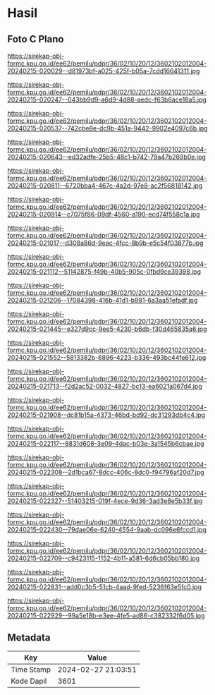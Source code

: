 # Hasil

## Foto C Plano

https://sirekap-obj-formc.kpu.go.id/ee62/pemilu/pdpr/36/02/10/20/12/3602102012004-20240215-020029--d81973bf-a025-425f-b05a-7cdd16641311.jpg

https://sirekap-obj-formc.kpu.go.id/ee62/pemilu/pdpr/36/02/10/20/12/3602102012004-20240215-020247--043bb9d9-a6d9-4d88-aedc-f63b6ace18a5.jpg

https://sirekap-obj-formc.kpu.go.id/ee62/pemilu/pdpr/36/02/10/20/12/3602102012004-20240215-020537--742cbe8e-dc9b-451a-9442-9902e4097c6b.jpg

https://sirekap-obj-formc.kpu.go.id/ee62/pemilu/pdpr/36/02/10/20/12/3602102012004-20240215-020643--ed32adfe-25b5-48c1-b742-79a47b269b0e.jpg

https://sirekap-obj-formc.kpu.go.id/ee62/pemilu/pdpr/36/02/10/20/12/3602102012004-20240215-020811--6720bba4-467c-4a2d-97e8-ac2f56818142.jpg

https://sirekap-obj-formc.kpu.go.id/ee62/pemilu/pdpr/36/02/10/20/12/3602102012004-20240215-020914--c7075f86-09df-4560-a190-ecd74f558c1a.jpg

https://sirekap-obj-formc.kpu.go.id/ee62/pemilu/pdpr/36/02/10/20/12/3602102012004-20240215-021017--d308a86d-9eac-4fcc-8b9b-e5c54f03877b.jpg

https://sirekap-obj-formc.kpu.go.id/ee62/pemilu/pdpr/36/02/10/20/12/3602102012004-20240215-021112--51142875-f49b-40b5-905c-0fbd9ce39398.jpg

https://sirekap-obj-formc.kpu.go.id/ee62/pemilu/pdpr/36/02/10/20/12/3602102012004-20240215-021206--17084398-416b-41d1-b981-6a3aa51efadf.jpg

https://sirekap-obj-formc.kpu.go.id/ee62/pemilu/pdpr/36/02/10/20/12/3602102012004-20240215-021445--e327d9cc-9ee5-4230-b6db-f30d465835a6.jpg

https://sirekap-obj-formc.kpu.go.id/ee62/pemilu/pdpr/36/02/10/20/12/3602102012004-20240215-021552--5813382b-6896-4223-b336-493bc44fe612.jpg

https://sirekap-obj-formc.kpu.go.id/ee62/pemilu/pdpr/36/02/10/20/12/3602102012004-20240215-021713--f2d2ac52-0032-4827-bc13-ea6021a067d4.jpg

https://sirekap-obj-formc.kpu.go.id/ee62/pemilu/pdpr/36/02/10/20/12/3602102012004-20240215-021908--dc81b15a-4373-46bd-bd92-dc31293db4c4.jpg

https://sirekap-obj-formc.kpu.go.id/ee62/pemilu/pdpr/36/02/10/20/12/3602102012004-20240215-022117--8831d608-3e09-4dac-b03e-3a1545b6cbae.jpg

https://sirekap-obj-formc.kpu.go.id/ee62/pemilu/pdpr/36/02/10/20/12/3602102012004-20240215-022308--2d1bca67-8dcc-406c-8dc0-f94796af20d7.jpg

https://sirekap-obj-formc.kpu.go.id/ee62/pemilu/pdpr/36/02/10/20/12/3602102012004-20240215-022327--51403215-019f-4ece-9d36-3ad3e8e5b33f.jpg

https://sirekap-obj-formc.kpu.go.id/ee62/pemilu/pdpr/36/02/10/20/12/3602102012004-20240215-022430--79dae06e-6240-4554-9aab-dc096e6fccd1.jpg

https://sirekap-obj-formc.kpu.go.id/ee62/pemilu/pdpr/36/02/10/20/12/3602102012004-20240215-022709--c9423115-1152-4b11-a581-6d6cb05bb180.jpg

https://sirekap-obj-formc.kpu.go.id/ee62/pemilu/pdpr/36/02/10/20/12/3602102012004-20240215-022831--add0c3b5-51cb-4aad-9fed-5236f63e5fc0.jpg

https://sirekap-obj-formc.kpu.go.id/ee62/pemilu/pdpr/36/02/10/20/12/3602102012004-20240215-022929--99a5e18b-e3ee-4fe5-ad86-c382332f6d05.jpg


## Metadata

| Key        | Value               |
| ---------- | ------------------- |
| Time Stamp | 2024-02-27 21:03:51 |
| Kode Dapil | 3601                |



